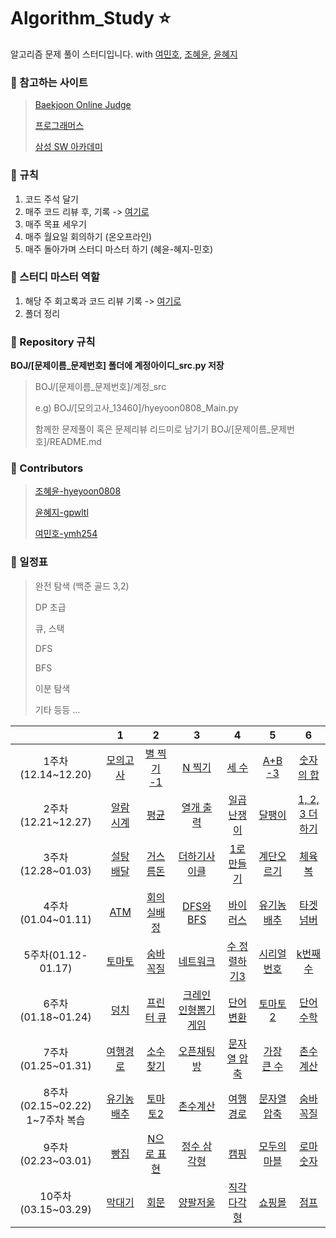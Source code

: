 # Algorithm_Study :star:

알고리즘 문제 풀이 스터디입니다.
with [여민호](https://github.com/ymh254), [조혜윤](http://github.com/hyeyoon0808), [윤혜지](https://github.com/gpwltl)

### :seedling: 참고하는 사이트

> [Baekjoon Online Judge](https://www.acmicpc.net/)
>
> [프로그래머스](https://programmers.co.kr/)
>
> [삼성 SW 아카데미](https://swexpertacademy.com/)

### :seedling: 규칙

1. 코드 주석 달기
2. 매주 코드 리뷰 후, 기록 -> [여기로](https://github.com/hyeyoon0808/Algorithm_Study/tree/main/Code_review)
3. 매주 목표 세우기
4. 매주 월요일 회의하기 (온오프라인)
5. 매주 돌아가며 스터디 마스터 하기 (혜윤-혜지-민호)

### :seedling: 스터디 마스터 역할

1. 해당 주 회고록과 코드 리뷰 기록 -> [여기로](https://github.com/hyeyoon0808/Algorithm_Study/tree/main/Code_review)
2. 폴더 정리

### :seedling: Repository 규칙

**BOJ/[문제이름_문제번호] 폴더에 계정아이디\_src.py 저장**

> BOJ/[문제이름_문제번호]/계정\_src
>
> e.g) BOJ/[모의고사_13460]/hyeyoon0808_Main.py
>
> 함께한 문제풀이 혹은 문제리뷰 리드미로 남기기
> BOJ/[문제이름_문제번호]/README.md

### :seedling: Contributors

> [조혜윤-hyeyoon0808](http://github.com/hyeyoon0808)
>
> [윤혜지-gpwltl](https://github.com/gpwltl)
>
> [여민호-ymh254](https://github.com/ymh254)

### :seedling: 일정표

> 완전 탐색 (백준 골드 3,2)
>
> DP 초급
>
> 큐, 스택
>
> DFS
>
> BFS
>
> 이분 탐색
>
> 기타 등등 ...

|                    |                                  1                                   |                                   2                                   |                                        3                                         |                                    4                                    |                                   5                                    |                                  6                                   |
| :----------------: | :------------------------------------------------------------------: | :-------------------------------------------------------------------: | :------------------------------------------------------------------------------: | :---------------------------------------------------------------------: | :--------------------------------------------------------------------: | :------------------------------------------------------------------: |
| 1주차(12.14~12.20) | [모의고사](https://programmers.co.kr/learn/courses/30/lessons/42840) |          [별 찍기 -1](https://www.acmicpc.net/problem/2438)           |                  [N 찍기](https://www.acmicpc.net/problem/2741)                  |             [세 수](https://www.acmicpc.net/problem/10817)              |            [A+B -3](https://www.acmicpc.net/problem/10950)             |          [숫자의 합](https://www.acmicpc.net/problem/11720)          |
| 2주차(12.21~12.27) |          [알람 시계](https://www.acmicpc.net/problem/2884)           |             [평균](https://www.acmicpc.net/problem/1546)              |                [열개 출력](https://www.acmicpc.net/problem/11721)                |           [일곱 난쟁이](https://www.acmicpc.net/problem/2309)           |             [달팽이](https://www.acmicpc.net/problem/2869)             |        [1, 2, 3 더하기](https://www.acmicpc.net/problem/9095)        |
| 3주차(12.28~01.03) |          [설탕 배달](https://www.acmicpc.net/problem/2839)           |           [거스름돈](https://www.acmicpc.net/problem/5585)            |               [더하기사이클](https://www.acmicpc.net/problem/1110)               |            [1로만들기](https://www.acmicpc.net/problem/1463)            |           [계단오르기](https://www.acmicpc.net/problem/2579)           |  [체육복](https://programmers.co.kr/learn/courses/30/lessons/42862)  |
| 4주차(01.04~01.11) |             [ATM](https://www.acmicpc.net/problem/11399)             |          [회의실배정](https://www.acmicpc.net/problem/1931)           |                 [DFS와BFS](https://www.acmicpc.net/problem/1260)                 |            [바이러스](https://www.acmicpc.net/problem/2606)             |           [유기농배추](https://www.acmicpc.net/problem/1012)           | [타겟넘버](https://programmers.co.kr/learn/courses/30/lessons/43165) |
| 5주차(01.12-01.17) |            [토마토](https://www.acmicpc.net/problem/7576)            |           [숨바꼭질](https://www.acmicpc.net/problem/1697)            |       [네트워크](https://programmers.co.kr/learn/courses/30/lessons/43162)       |          [수 정렬하기3](https://www.acmicpc.net/problem/10989)          |          [시리얼 번호](https://www.acmicpc.net/problem/1431)           | [k번째수](https://programmers.co.kr/learn/courses/30/lessons/42748)  |
| 6주차(01.18~01.24) |             [덩치](https://www.acmicpc.net/problem/7568)             |           [프린터 큐](https://www.acmicpc.net/problem/1966)           | [크레인 인형뽑기 게임](https://programmers.co.kr/learn/courses/30/lessons/64061) |  [단어 변환](https://programmers.co.kr/learn/courses/30/lessons/43163)  |            [토마토2](https://www.acmicpc.net/problem/7569)             |          [단어 수학](https://www.acmicpc.net/problem/1339)           |
| 7주차(01.25~01.31) | [여행경로](https://programmers.co.kr/learn/courses/30/lessons/43164) | [소수 찾기](https://programmers.co.kr/learn/courses/30/lessons/42839) |      [오픈채팅방](https://programmers.co.kr/learn/courses/30/lessons/42888)      | [문자열 압축](https://programmers.co.kr/learn/courses/30/lessons/60057) | [가장 큰 수](https://programmers.co.kr/learn/courses/30/lessons/42746) |           [촌수계산](https://www.acmicpc.net/problem/2644)           |
| 8주차(02.15\~02.22) <br/>1\~7주차 복습| [유기농배추](https://www.acmicpc.net/problem/1012) | [토마토2](https://www.acmicpc.net/problem/7569) |      [촌수계산](https://www.acmicpc.net/problem/2644)      | [여행경로](https://programmers.co.kr/learn/courses/30/lessons/43164) | [문자열압축](https://programmers.co.kr/learn/courses/30/lessons/60057) |           [숨바꼭질](https://www.acmicpc.net/problem/1697)           |
| 9주차(02.23~03.01) | [빵집](https://www.acmicpc.net/problem/3109) | [N으로 표현](https://programmers.co.kr/learn/courses/30/lessons/42895) |      [정수 삼각형](https://programmers.co.kr/learn/courses/30/lessons/43105)      | [캠핑](https://www.acmicpc.net/problem/4796) | [모두의 마블](https://www.acmicpc.net/problem/12845) |           [로마 숫자](https://www.acmicpc.net/problem/2608)           |
| 10주차(03.15~03.29) | [막대기](https://www.acmicpc.net/problem/17608) | [회문](https://programmers.co.kr/learn/courses/30/lessons/17609) |      [양팔저울](https://programmers.co.kr/learn/courses/30/lessons/17610)      | [직각다각형](https://www.acmicpc.net/problem/17611) | [쇼핑몰](https://www.acmicpc.net/problem/17612) |           [점프](https://www.acmicpc.net/problem/17613)           |

